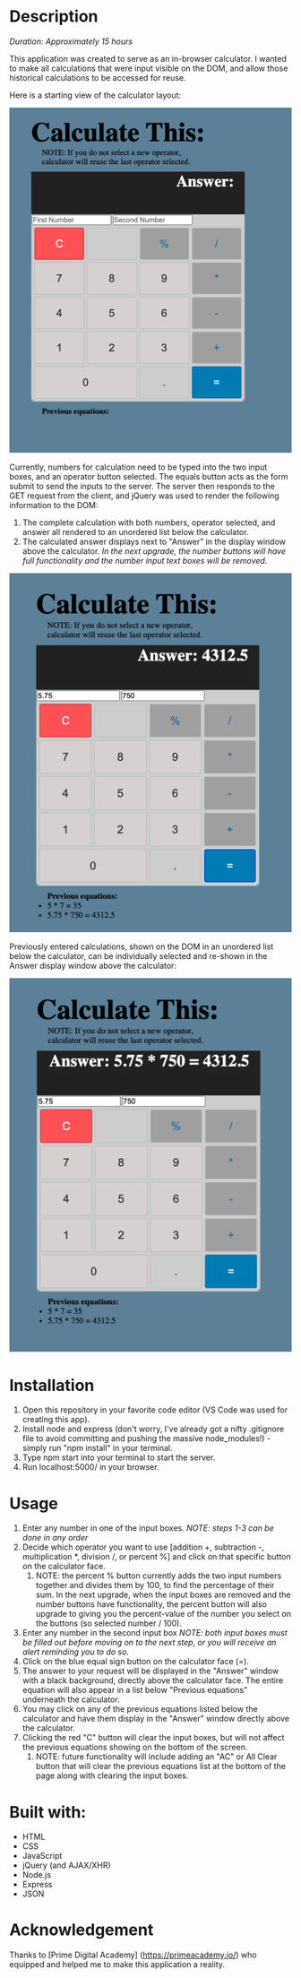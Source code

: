 # Description

_Duration: Approximately 15 hours_

This application was created to serve as an in-browser calculator. I wanted to make all calculations that were input visible on the DOM, and allow those historical calculations to be accessed for reuse.

Here is a starting view of the calculator layout:

![](/images/Calculator1.png)

Currently, numbers for calculation need to be typed into the two input boxes, and an operator button selected. The equals button acts as the form submit to send the inputs to the server. The server then responds to the GET request from the client, and jQuery was used to render the following information to the DOM:

1. The complete calculation with both numbers, operator selected, and answer all rendered to an unordered list below the calculator.
1. The calculated answer displays next to "Answer" in the display window above the calculator.
   _In the next upgrade, the number buttons will have full functionality and the number input text boxes will be removed._

![](/images/Calculator2.png)

Previously entered calculations, shown on the DOM in an unordered list below the calculator, can be individually selected and re-shown in the Answer display window above the calculator:

![](/images/Calculator3.png)

# Installation

1. Open this repository in your favorite code editor (VS Code was used for creating this app).
1. Install node and express (don't worry, I've already got a nifty .gitignore file to avoid committing and pushing the massive node_modules!) - simply run "npm install" in your terminal.
1. Type npm start into your terminal to start the server.
1. Run localhost:5000/ in your browser.

# Usage

1. Enter any number in one of the input boxes. _NOTE: steps 1-3 can be done in any order_
1. Decide which operator you want to use [addition +, subtraction -, multiplication *, division /, or percent %] and click on that specific button on the calculator face.
   1. NOTE: the percent % button currently adds the two input numbers together and divides them by 100, to find the percentage of their sum. In the next upgrade, when the input boxes are removed and the number buttons have functionality, the percent button will also upgrade to giving you the percent-value of the number you select on the buttons (so selected number / 100).
1. Enter any number in the second input box _NOTE: both input boxes must be filled out before moving on to the next step, or you will receive an alert reminding you to do so._
1. Click on the blue equal sign button on the calculator face (=).
1. The answer to your request will be displayed in the "Answer" window with a black background, directly above the calculator face. The entire equation will also appear in a list below "Previous equations" underneath the calculator.
1. You may click on any of the previous equations listed below the calculator and have them display in the "Answer" window directly above the calculator.
1. Clicking the red "C" button will clear the input boxes, but will not affect the previous equations showing on the bottom of the screen.
   1. NOTE: future functionality will include adding an "AC" or All Clear button that will clear the previous equations list at the bottom of the page along with clearing the input boxes.

# Built with:

- HTML
- CSS
- JavaScript
- jQuery (and AJAX/XHR)
- Node.js
- Express
- JSON

# Acknowledgement

Thanks to [Prime Digital Academy] (https://primeacademy.io/) who equipped and helped me to make this application a reality.
